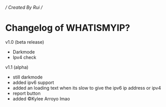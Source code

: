 */ Created By Rui /*
# Changelog of WHATISMYIP?

v1.0 (beta release)
* Darkmode
* Ipv4 check

v1.1 (alpha)
* still darkmode
* added ipv6 support
* added an loading text when its slow to give the ipv6 ip address or ipv4
* report button
* added ©Kylee Arroyo lmao
